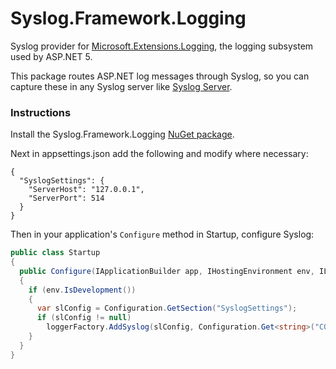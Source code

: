 # Syslog.Framework.Logging
Syslog provider for [Microsoft.Extensions.Logging](https://www.nuget.org/packages/Microsoft.Extensions.Logging), the logging subsystem used by ASP.NET 5.

This package routes ASP.NET log messages through Syslog, so you can capture these in any Syslog server like [Syslog Server](https://github.com/mguinness/syslogserver).

### Instructions

Install the Syslog.Framework.Logging [NuGet package](https://www.nuget.org/packages/Syslog.Framework.Logging).

Next in appsettings.json add the following and modify where necessary:

    {
      "SyslogSettings": {
        "ServerHost": "127.0.0.1",
        "ServerPort": 514
      }
    }

Then in your application's `Configure` method in Startup, configure Syslog:

```csharp
public class Startup
{
  public Configure(IApplicationBuilder app, IHostingEnvironment env, ILoggerFactory loggerFactory)
  {
    if (env.IsDevelopment())
    {
      var slConfig = Configuration.GetSection("SyslogSettings");
      if (slConfig != null)
        loggerFactory.AddSyslog(slConfig, Configuration.Get<string>("COMPUTERNAME", "localhost"));
    }
  }
}  
```